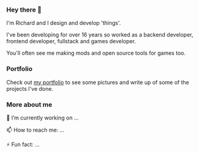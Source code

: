 ### Hey there 👋

I'm Richard and I design and develop 'things'.

I've been developing for over 16 years so worked as a backend developer, frontend developer, fullstack and games developer.

You'll often see me making mods and open source tools for games too.

### Portfolio

Check out [my portfolio](http://www.richardgriffiths.dev) to see some pictures and write up of some of the projects I've done.

### More about me

🔭 I’m currently working on ...

📫 How to reach me: ...

⚡ Fun fact: ...
